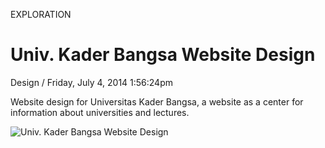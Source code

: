 <p class="type">EXPLORATION</p>

# Univ. Kader Bangsa Website Design

<p class="meta">Design  /  Friday, July 4, 2014 1:56:24pm</p>

Website design for Universitas Kader Bangsa, a website as a center for information about universities and lectures.

![Univ. Kader Bangsa Website Design](https://farooq-agent.web.app/assets/images/works/large/MK9khiqO_work_image.jpg)
